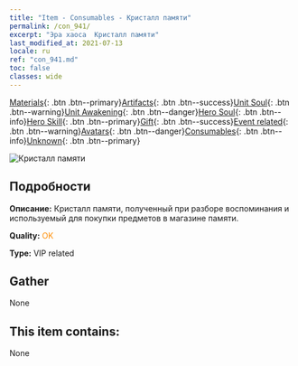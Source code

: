 ```yaml
---
title: "Item - Consumables - Кристалл памяти"
permalink: /con_941/
excerpt: "Эра хаоса  Кристалл памяти"
last_modified_at: 2021-07-13
locale: ru
ref: "con_941.md"
toc: false
classes: wide
---
```

 [Materials](/ItemsRU/){: .btn .btn--primary}[Artifacts](/ItemsRU/Artifacts/){: .btn .btn--success}[Unit Soul](/ItemsRU/UnitSoul/){: .btn .btn--warning}[Unit Awakening](/ItemsRU/UnitAwakening/){: .btn .btn--danger}[Hero Soul](/ItemsRU/HeroSoul/){: .btn .btn--info}[Hero Skill](/ItemsRU/HeroSkill/){: .btn .btn--primary}[Gift](/ItemsRU/Gift/){: .btn .btn--success}[Event related](/ItemsRU/Events/){: .btn .btn--warning}[Avatars](/ItemsRU/Avatars/){: .btn .btn--danger}[Consumables](/ItemsRU/Consumables/){: .btn .btn--info}[Unknown](/ItemsRU/Unknown/){: .btn .btn--primary}

 ![Кристалл памяти](/images/t/i_40033.png)

## Подробности
 **Описание:** Кристалл памяти, полученный при разборе воспоминания и используемый для покупки предметов в магазине памяти.

 **Quality:** <span style="color: #FF8C00">OK</span>

 **Type:** VIP related

## Gather

  None

## This item contains:

  None

